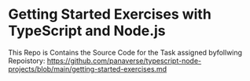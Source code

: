 # Getting Started Exercises with TypeScript and Node.js
 
This Repo is Contains the Source Code for the Task assigned byfollwing Repoistory: 
https://github.com/panaverse/typescript-node-projects/blob/main/getting-started-exercises.md 
